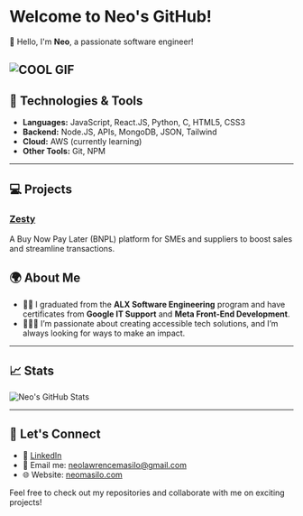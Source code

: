 # Welcome to Neo's GitHub!

👋 Hello, I'm **Neo**, a passionate software engineer!

![COOL GIF](https://i.giphy.com/media/v1.Y2lkPTc5MGI3NjExczRneGhwcjZrOGlzN2h2czgzcXFpNmdwM3g0NzlmbDR0NWc4aXc5cCZlcD12MV9pbnRlcm5hbF9naWZfYnlfaWQmY3Q9Zw/13HgwGsXF0aiGY/giphy.gif)
---

## 🔧 Technologies & Tools

- **Languages:** JavaScript, React.JS, Python, C, HTML5, CSS3
- **Backend:** Node.JS, APIs, MongoDB, JSON, Tailwind
- **Cloud:** AWS (currently learning)
- **Other Tools:** Git, NPM

---

## 💻 Projects

### [Zesty](https://thankful-smoke-06ca0c70f-preview.eastus2.4.azurestaticapps.net/)
A Buy Now Pay Later (BNPL) platform for SMEs and suppliers to boost sales and streamline transactions.

## 🌍 About Me

- 👨‍💻 I graduated from the **ALX Software Engineering** program and have certificates from **Google IT Support** and **Meta Front-End Development**.
- 🧑‍🤝‍🧑 I’m passionate about creating accessible tech solutions, and I’m always looking for ways to make an impact.
---

## 📈 Stats

![Neo's GitHub Stats](https://github-readme-stats.vercel.app/api?username=yourUsername&show_icons=true&hide_title=true&count_private=true&hide=prs)

---

## 🚀 Let's Connect

- 💼 [LinkedIn](https://www.linkedin.com/in/neomasilo)
- 📧 Email me: neolawrencemasilo@gmail.com
- 🌐 Website: [neomasilo.com](https://black-glacier-0014b671e-preview.westus2.4.azurestaticapps.net/)

Feel free to check out my repositories and collaborate with me on exciting projects!
